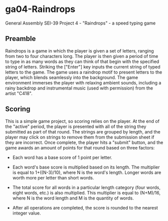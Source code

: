 # ga04-Raindrops
General Assembly SEI-39 Project 4 - "Raindrops" - a speed typing game

## Preamble
Raindrops is a game in which the player is given a set of letters, ranging from two to four characters long.  The player is then given a period of time to type in as many words as they can think of that begin with the specified string of letters.  Striking the ["Enter"] key inputs the current string of typed letters to the game.  The game uses a raindrop motif to present letters to the player, which blends seamlessly into the background.  The game environment immerses the player with relaxing ambient sounds, including a rainy backdrop and instrumental music (used with permission) from the artist "C418".


## Scoring
This is a simple game project, so scoring relies on the player.  At the end of the "active" period, the player is presented with all of the string they submitted as part of that round.  The strings are grouped by length, and the player may click on strings to remove them from the submission sheet if they are incorrect.  Once complete, the player hits a "submit" button, and the game awards an amount of points for that round based on three factors:

- Each word has a base score of 1 point per letter.

- Each word's base score is multiplied based on its length.  The multiplier is equal to 1+((N-3)/10), where N is the word's length.  Longer words are worth more per letter than short words.

- The total score for all words in a particular length category (four words, eight words, etc.) is also multiplied.  This multiplier is equal to (N+M)/16, where N is the word length and M is the quantity of words.

- After all operations are completed, the score is rounded to the nearest integer value.